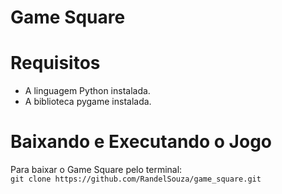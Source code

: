 # Game Square

# Requisitos
* A linguagem Python instalada.
* A biblioteca pygame instalada.

# Baixando e Executando o Jogo
Para baixar o Game Square pelo terminal: </br>
`git clone https://github.com/RandelSouza/game_square.git`

